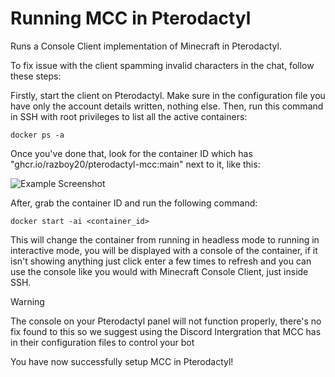 # Running MCC in Pterodactyl

Runs a Console Client implementation of Minecraft in Pterodactyl.

To fix issue with the client spamming invalid characters in the chat, follow these steps:

Firstly, start the client on Pterodactyl. Make sure in the configuration file you have only the account details written, nothing else. Then, run this command in SSH with root privileges to list all the active containers:
```
docker ps -a
```
Once you've done that, look for the container ID which has "ghcr.io/razboy20/pterodactyl-mcc:main" next to it, like this:

![Example Screenshot](https://github.com/auitenti/pterodactyl-mcc/blob/main/assests/images/example.png)

After, grab the container ID and run the following command:
```
docker start -ai <container_id>
```
This will change the container from running in headless mode to running in interactive mode, you will be displayed with a console of the container, if it isn't showing anything just click enter a few times to refresh and you can use the console like you would with Minecraft Console Client, just inside SSH.

> [!WARNING]
> The console on your Pterodactyl panel will not function properly, there's no fix found to this so we suggest using the Discord Intergration that MCC has in their configuration files to control your bot

You have now successfully setup MCC in Pterodactyl!
